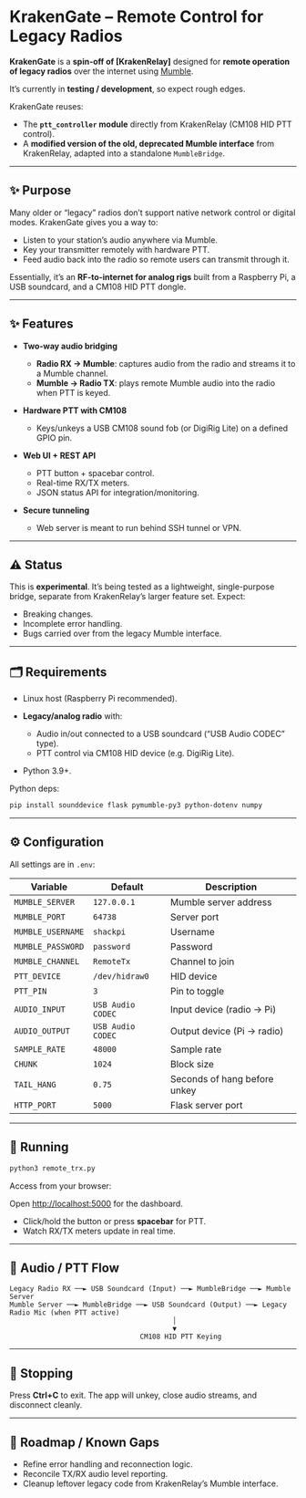 # KrakenGate – Remote Control for Legacy Radios

**KrakenGate** is a **spin-off of [KrakenRelay]** designed for **remote operation of legacy radios** over the internet using [Mumble](https://www.mumble.info).

It’s currently in **testing / development**, so expect rough edges.

KrakenGate reuses:

* The **`ptt_controller` module** directly from KrakenRelay (CM108 HID PTT control).
* A **modified version of the old, deprecated Mumble interface** from KrakenRelay, adapted into a standalone `MumbleBridge`.

---

## ✨ Purpose

Many older or “legacy” radios don’t support native network control or digital modes.
KrakenGate gives you a way to:

* Listen to your station’s audio anywhere via Mumble.
* Key your transmitter remotely with hardware PTT.
* Feed audio back into the radio so remote users can transmit through it.

Essentially, it’s an **RF-to-internet for analog rigs** built from a Raspberry Pi, a USB soundcard, and a CM108 HID PTT dongle.

---

## ✨ Features

* **Two-way audio bridging**

  * **Radio RX → Mumble**: captures audio from the radio and streams it to a Mumble channel.
  * **Mumble → Radio TX**: plays remote Mumble audio into the radio when PTT is keyed.

* **Hardware PTT with CM108**

  * Keys/unkeys a USB CM108 sound fob (or DigiRig Lite) on a defined GPIO pin.

* **Web UI + REST API**

  * PTT button + spacebar control.
  * Real-time RX/TX meters.
  * JSON status API for integration/monitoring.

* **Secure tunneling**

  * Web server is meant to run behind SSH tunnel or VPN.

---

## ⚠️ Status

This is **experimental**.
It’s being tested as a lightweight, single-purpose bridge, separate from KrakenRelay’s larger feature set.
Expect:

* Breaking changes.
* Incomplete error handling.
* Bugs carried over from the legacy Mumble interface.

---

## 🗂 Requirements

* Linux host (Raspberry Pi recommended).
* **Legacy/analog radio** with:

  * Audio in/out connected to a USB soundcard (“USB Audio CODEC” type).
  * PTT control via CM108 HID device (e.g. DigiRig Lite).
* Python 3.9+.

Python deps:

```bash
pip install sounddevice flask pymumble-py3 python-dotenv numpy
```

---

## ⚙️ Configuration

All settings are in `.env`:

| Variable          | Default           | Description                  |
| ----------------- | ----------------- | ---------------------------- |
| `MUMBLE_SERVER`   | `127.0.0.1`       | Mumble server address        |
| `MUMBLE_PORT`     | `64738`           | Server port                  |
| `MUMBLE_USERNAME` | `shackpi`         | Username                     |
| `MUMBLE_PASSWORD` | `password`        | Password                     |
| `MUMBLE_CHANNEL`  | `RemoteTx`        | Channel to join              |
| `PTT_DEVICE`      | `/dev/hidraw0`    | HID device                   |
| `PTT_PIN`         | `3`               | Pin to toggle                |
| `AUDIO_INPUT`     | `USB Audio CODEC` | Input device (radio → Pi)    |
| `AUDIO_OUTPUT`    | `USB Audio CODEC` | Output device (Pi → radio)   |
| `SAMPLE_RATE`     | `48000`           | Sample rate                  |
| `CHUNK`           | `1024`            | Block size                   |
| `TAIL_HANG`       | `0.75`            | Seconds of hang before unkey |
| `HTTP_PORT`       | `5000`            | Flask server port            |

---

## 🚀 Running

```bash
python3 remote_trx.py
```

Access from your browser:

Open [http://localhost:5000](http://localhost:5000) for the dashboard.

* Click/hold the button or press **spacebar** for PTT.
* Watch RX/TX meters update in real time.

---

## 🔀 Audio / PTT Flow

```
Legacy Radio RX ──► USB Soundcard (Input) ──► MumbleBridge ──► Mumble Server
Mumble Server ──► MumbleBridge ──► USB Soundcard (Output) ──► Legacy Radio Mic (when PTT active)
                                        │
                                        ▼
                                CM108 HID PTT Keying
```

---

## 🛑 Stopping

Press **Ctrl+C** to exit.
The app will unkey, close audio streams, and disconnect cleanly.

---

## 🔮 Roadmap / Known Gaps

* Refine error handling and reconnection logic.
* Reconcile TX/RX audio level reporting.
* Cleanup leftover legacy code from KrakenRelay’s Mumble interface.
